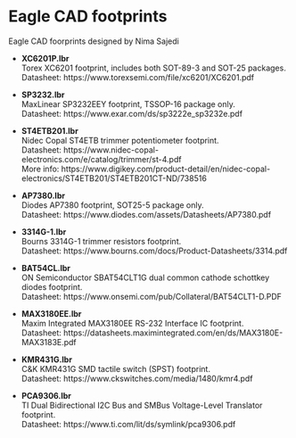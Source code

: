 # Eagle CAD footprints
Eagle CAD foorprints designed by Nima Sajedi

+ <b>XC6201P.lbr</b></br>Torex XC6201 footprint, includes both SOT-89-3 and SOT-25 packages.
</br>Datasheet: https<span>://w</span>ww.torexsemi<span>.com</span>/file/xc6201/XC6201.pdf

+ <b>SP3232.lbr</b></br>MaxLinear SP3232EEY footprint, TSSOP-16 package only.
</br>Datasheet: https<span>://w</span>ww.exar.com/ds/sp3222e_sp3232e.pdf
  
+ <b>ST4ETB201.lbr</b></br>Nidec Copal ST4ETB trimmer potentiometer footprint.
</br>Datasheet: https<span>://w</span>ww.nidec-copal-electronics.com/e/catalog/trimmer/st-4.pdf
</br>More info: https<span>://w</span>ww.digikey.com/product-detail/en/nidec-copal-electronics/ST4ETB201/ST4ETB201CT-ND/738516


+ <b>AP7380.lbr</b></br>Diodes AP7380 footprint, SOT25-5 package only.
</br>Datasheet: https<span>://w</span>ww.diodes.com/assets/Datasheets/AP7380.pdf

+ <b>3314G-1.lbr</b></br>Bourns 3314G-1 trimmer resistors footprint.
</br>Datasheet: https<span>://w</span>ww.bourns.com/docs/Product-Datasheets/3314.pdf

+ <b>BAT54CL.lbr</b></br>ON Semiconductor SBAT54CLT1G dual common cathode schottkey diodes footprint.
</br>Datasheet: https<span>://w</span>ww.onsemi.com/pub/Collateral/BAT54CLT1-D.PDF

+ <b>MAX3180EE.lbr</b></br>Maxim Integrated MAX3180EE RS-232 Interface IC footprint.
</br>Datasheet: https<span>://</span>datasheets.maximintegrated.com/en/ds/MAX3180E-MAX3183E.pdf


+ <b>KMR431G.lbr</b></br>C&K KMR431G SMD tactile switch (SPST) footprint.
</br>Datasheet: https<span>://w</span>ww.ckswitches.com/media/1480/kmr4.pdf

+ <b>PCA9306.lbr</b></br>TI Dual Bidirectional I2C Bus and SMBus Voltage-Level Translator footprint.
</br>Datasheet: https<span>://w</span>ww.ti.com/lit/ds/symlink/pca9306.pdf
